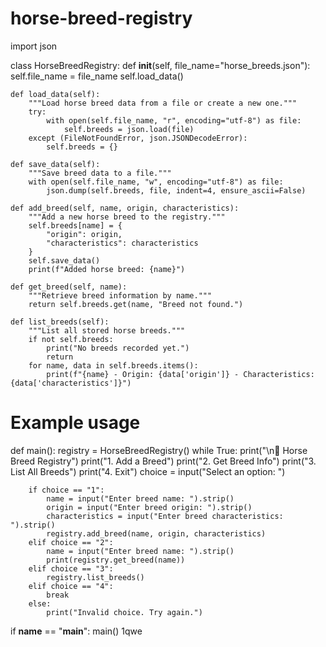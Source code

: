 # horse-breed-registry
import json

class HorseBreedRegistry:
    def __init__(self, file_name="horse_breeds.json"):
        self.file_name = file_name
        self.load_data()

    def load_data(self):
        """Load horse breed data from a file or create a new one."""
        try:
            with open(self.file_name, "r", encoding="utf-8") as file:
                self.breeds = json.load(file)
        except (FileNotFoundError, json.JSONDecodeError):
            self.breeds = {}

    def save_data(self):
        """Save breed data to a file."""
        with open(self.file_name, "w", encoding="utf-8") as file:
            json.dump(self.breeds, file, indent=4, ensure_ascii=False)

    def add_breed(self, name, origin, characteristics):
        """Add a new horse breed to the registry."""
        self.breeds[name] = {
            "origin": origin,
            "characteristics": characteristics
        }
        self.save_data()
        print(f"Added horse breed: {name}")

    def get_breed(self, name):
        """Retrieve breed information by name."""
        return self.breeds.get(name, "Breed not found.")

    def list_breeds(self):
        """List all stored horse breeds."""
        if not self.breeds:
            print("No breeds recorded yet.")
            return
        for name, data in self.breeds.items():
            print(f"{name} - Origin: {data['origin']} - Characteristics: {data['characteristics']}")

# Example usage
def main():
    registry = HorseBreedRegistry()
    while True:
        print("\n🐎 Horse Breed Registry")
        print("1. Add a Breed")
        print("2. Get Breed Info")
        print("3. List All Breeds")
        print("4. Exit")
        choice = input("Select an option: ")
        
        if choice == "1":
            name = input("Enter breed name: ").strip()
            origin = input("Enter breed origin: ").strip()
            characteristics = input("Enter breed characteristics: ").strip()
            registry.add_breed(name, origin, characteristics)
        elif choice == "2":
            name = input("Enter breed name: ").strip()
            print(registry.get_breed(name))
        elif choice == "3":
            registry.list_breeds()
        elif choice == "4":
            break
        else:
            print("Invalid choice. Try again.")

if __name__ == "__main__":
    main()
1qwe
